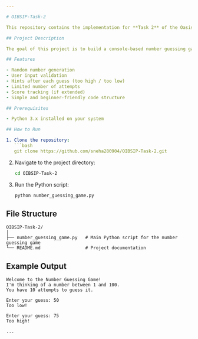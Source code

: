 ```yaml
---

# OIBSIP-Task-2

This repository contains the implementation for **Task 2** of the Oasis Infobyte Internship Program. The task focuses on **creating a simple yet effective number guessing game using Python**.

## Project Description

The goal of this project is to build a console-based number guessing game in Python. The game generates a random number and the user tries to guess it within a limited number of attempts. After each guess, the user is provided feedback indicating whether their guess was too high or too low.

## Features

- Random number generation
- User input validation
- Hints after each guess (too high / too low)
- Limited number of attempts
- Score tracking (if extended)
- Simple and beginner-friendly code structure

## Prerequisites

- Python 3.x installed on your system

## How to Run

1. Clone the repository:
   ```bash
   git clone https://github.com/sneha280904/OIBSIP-Task-2.git
   ```

2. Navigate to the project directory:
   ```bash
   cd OIBSIP-Task-2
   ```

3. Run the Python script:
   ```bash
   python number_guessing_game.py
   ```

## File Structure

```
OIBSIP-Task-2/
│
├── number_guessing_game.py   # Main Python script for the number guessing game
└── README.md                 # Project documentation
```

## Example Output

```
Welcome to the Number Guessing Game!
I'm thinking of a number between 1 and 100.
You have 10 attempts to guess it.

Enter your guess: 50
Too low!

Enter your guess: 75
Too high!

...
```

```
